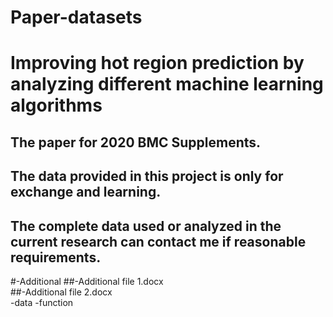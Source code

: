 # Paper-datasets

Improving hot region prediction by analyzing different machine learning algorithms
========
The paper for 2020 BMC Supplements.
--

The data provided in this project is only for exchange and learning.
---
The complete data used or analyzed in the current research can contact me if reasonable requirements.
---

#-Additional
  ##-Additional file 1.docx <br>
  ##-Additional file 2.docx <br>
-data
-function




